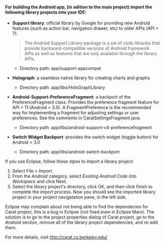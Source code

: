 #### For building the Android app, (in adition to the main project) import the following library projects into your IDE:

* **Support library**: official library by Google for providing new Android features (such as action bar, navigation drawer, etc) to older APIs (API > 7).

    > The Android Support Library package is a set of code libraries that provide backward-compatible versions of Android framework APIs as well as features that are only available through the library APIs.
 
   * Directory path: app/support-appcompat

* **Holograph**: a seamless native library for creating charts and graphs
  * Directory path: app/libs/HoloGraphLibrary

 
* **Android-Support-PreferenceFragment**: a backport of the PreferenceFragment class. Provides the preference fragment feature for API < 11 (Android < 3.0). A FragmentPreference is the recommended way for implementing a fragment for adjusting settings or user preferences. See the comments in CaratSettingsFragment.java.
  * Directory path: app/libs/android-support-v4-preferencefragment

 
* **Switch Widget Backport**: provides the switch widget (toggle button) for Android < 3.0
  * Directory path: app/libs/android-switch-backport


If you use Eclipse, follow these stpes to import a library project:

1. Select File > *Import*.
2. From the *Android* category, select *Existing Android Code Into Workspace* and click Next.
3. Select the library project's directory, click OK, and then click finish to complete the import process. Now you should see the imported library project in your project navigatation pane, in the left side.

Eclipse may complain about not being able to find the dependecies for Carat project, this is a bug in Eclipse (not fixed even in Eclipse Mars). The solution is to go to the project properties dialog of Carat project, go to the *Android* section, remove all of the library project dependencies, and re-add them.


For more details, visit http://carat.cs.berkeley.edu/